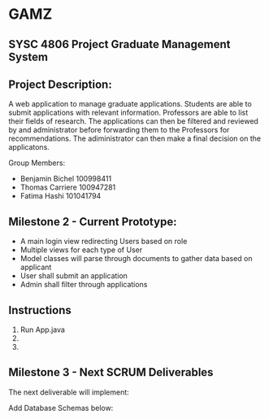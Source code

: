 # GAMZ

SYSC 4806 Project
Graduate Management System
---------------------

Project Description:
--------------------------------
A web application to manage graduate applications. Students are able to submit applications with relevant information. 
Professors are able to list their fields of research. The applications can then be filtered and reviewed by and administrator before 
forwarding them to the Professors for recommendations. The adiministrator can then make a final decision on the applicatons.

Group Members:

- Benjamin Bichel 100998411
- Thomas Carriere 100947281
- Fatima Hashi 101041794


Milestone 2 - Current Prototype:
------------------------------

- A main login view redirecting Users based on role 
- Multiple views for each type of User
- Model classes will parse through documents to gather data based on applicant
- User shall submit an application
- Admin shall filter through applications

Instructions
-----------------------------
1. Run App.java 
2.  
3.


Milestone 3 - Next SCRUM Deliverables
-----------------------------
The next deliverable will implement:
 

Add Database Schemas below:





